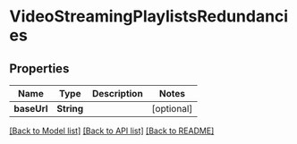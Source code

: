 # VideoStreamingPlaylistsRedundancies

## Properties
Name | Type | Description | Notes
------------ | ------------- | ------------- | -------------
**baseUrl** | **String** |  | [optional] 

[[Back to Model list]](../README.md#documentation-for-models) [[Back to API list]](../README.md#documentation-for-api-endpoints) [[Back to README]](../README.md)


